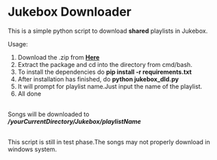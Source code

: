 <h1>Jukebox Downloader</h1>

This is a simple python script to download <b>shared</b> playlists in Jukebox.

Usage:

1) Download the .zip from
   <a href="https://github.com/KKcorps/Jukebox_dld/archive/master.zip"><b>Here</b></a><br/>
2) Extract the package and cd into the directory from cmd/bash.<br/>
3) To install the dependencies do <b>pip install -r requirements.txt</b><br/>
4) After installation has finished, do <b>python jukebox_dld.py</b><br/>
5) It will prompt for playlist name.Just input the name of the playlist.<br/>
6) All done<br/>
<br/>
Songs will be downloaded to <b><i>/yourCurrentDirectory/Jukebox/playlistName</i></b><br/>
<br/>

This script is still in test phase.The songs may not properly download in windows system.

